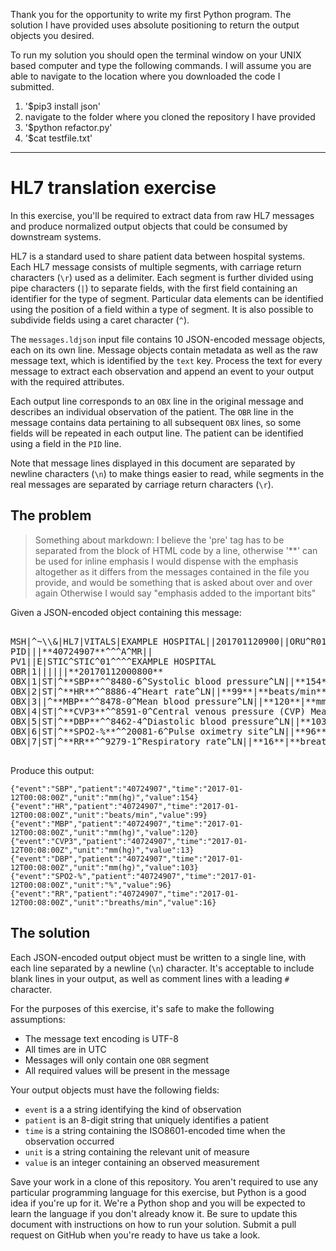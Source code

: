 Thank you for the opportunity to write my first Python program. The solution I have 
provided uses absolute positioning to return the output objects you desired. 

To run my solution you should open the terminal window on your UNIX based computer and type the following commands. I will assume you are able to navigate to the location where you downloaded the code I submitted.

1. '$pip3 install json'
2. navigate to the folder where you cloned the repository I have provided
3. '$python refactor.py'
4. '$cat testfile.txt'




***

# HL7 translation exercise

In this exercise, you'll be required to extract data from raw HL7 messages and produce normalized output objects that could be consumed by downstream systems.

HL7 is a standard used to share patient data between hospital systems. Each HL7 message consists of multiple segments, with carriage return characters (`\r`) used as a delimiter. Each segment is further divided using pipe characters (`|`) to separate fields, with the first field containing an identifier for the type of segment. Particular data elements can be identified using the position of a field within a type of segment. It is also possible to subdivide fields using a caret character (`^`).

The `messages.ldjson` input file contains 10 JSON-encoded message objects, each on its own line. Message objects contain metadata as well as the raw message text, which is identified by the `text` key. Process the text for every message to extract each observation and append an event to your output with the required attributes.

Each output line corresponds to an `OBX` line in the original message and describes an individual observation of the patient. The `OBR` line in the message contains data pertaining to all subsequent `OBX` lines, so some fields will be repeated in each output line. The patient can be identified using a field in the `PID` line.

Note that message lines displayed in this document are separated by newline characters (`\n`) to make things easier to read, while segments in the real messages are separated by carriage return characters (`\r`).


## The problem

>Something about markdown:
>I believe the 'pre' tag has to be separated from the block of HTML code by a line, otherwise '**' can be used for inline emphasis
>I would dispense with the emphasis altogether as it differs from the messages contained in the file you provide, and would be something that is asked about over and over again
>Otherwise I would say "emphasis added to the important bits"

Given a JSON-encoded object containing this message:

<pre>

MSH|^~\\&|HL7|VITALS|EXAMPLE HOSPITAL||201701120900||ORU^R01|53b3cd1ea11b448ebf99656f637e54e3|P|2.3||||||UNICODE UTF-8
PID|||**40724907**^^^A^MR||
PV1||E|STIC^STIC^01^^^^EXAMPLE HOSPITAL
OBR|1||||||**20170112000800**
OBX|1|ST|^**SBP**^^8480-6^Systolic blood pressure^LN||**154**|**mm(hg)**||R
OBX|2|ST|^**HR**^^8886-4^Heart rate^LN||**99**|**beats/min**||R
OBX|3||^**MBP**^^8478-0^Mean blood pressure^LN||**120**|**mm(hg)**||R
OBX|4|ST|^**CVP3**^^8591-0^Central venous pressure (CVP) Mean^LN||**13**|**mm(hg)**||R
OBX|5|ST|^**DBP**^^8462-4^Diastolic blood pressure^LN||**103**|**mm(hg)**||R
OBX|6|ST|^**SPO2-%**^^20081-6^Pulse oximetry site^LN||**96**|**%**||R
OBX|7|ST|^**RR**^^9279-1^Respiratory rate^LN||**16**|**breaths/min**||R

</pre>

Produce this output:

    {"event":"SBP","patient":"40724907","time":"2017-01-12T00:08:00Z","unit":"mm(hg)","value":154}
    {"event":"HR","patient":"40724907","time":"2017-01-12T00:08:00Z","unit":"beats/min","value":99}
    {"event":"MBP","patient":"40724907","time":"2017-01-12T00:08:00Z","unit":"mm(hg)","value":120}
    {"event":"CVP3","patient":"40724907","time":"2017-01-12T00:08:00Z","unit":"mm(hg)","value":13}
    {"event":"DBP","patient":"40724907","time":"2017-01-12T00:08:00Z","unit":"mm(hg)","value":103}
    {"event":"SPO2-%","patient":"40724907","time":"2017-01-12T00:08:00Z","unit":"%","value":96}
    {"event":"RR","patient":"40724907","time":"2017-01-12T00:08:00Z","unit":"breaths/min","value":16}


## The solution

Each JSON-encoded output object must be written to a single line, with each line separated by a newline (`\n`) character. It's acceptable to include blank lines in your output, as well as comment lines with a leading `#` character.

For the purposes of this exercise, it's safe to make the following assumptions:

  * The message text encoding is UTF-8
  * All times are in UTC
  * Messages will only contain one `OBR` segment
  * All required values will be present in the message

Your output objects must have the following fields:

  * `event` is a a string identifying the kind of observation
  * `patient` is an 8-digit string that uniquely identifies a patient
  * `time` is a string containing the ISO8601-encoded time when the observation occurred
  * `unit` is a string containing the relevant unit of measure
  * `value` is an integer containing an observed measurement

Save your work in a clone of this repository. You aren't required to use any particular programming language for this exercise, but Python is a good idea if you're up for it. We're a Python shop and you will be expected to learn the language if you don't already know it. Be sure to update this document with instructions on how to run your solution. Submit a pull request on GitHub when you're ready to have us take a look.
